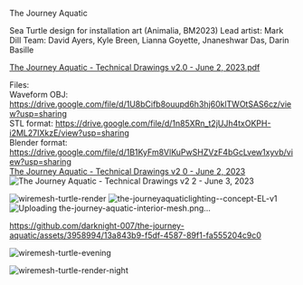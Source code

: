 The Journey Aquatic 

Sea Turtle design for installation art (Animalia, BM2023)
Lead artist: Mark Dill
Team: David Ayers, Kyle Breen, Lianna Goyette, Jnaneshwar Das, Darin Basille 

[The Journey Aquatic - Technical Drawings v2.0 - June 2, 2023.pdf](https://github.com/darknight-007/the-journey-aquatic/blob/main/The%20Journey%20Aquatic%20-%20Technical%20Drawings%20v2.2%20-%20June%203%2C%202023.pdf)

Files: <br>
Waveform OBJ: https://drive.google.com/file/d/1U8bCifb8ouupd6h3hj60klTWOtSAS6cz/view?usp=sharing <br>
STL format: https://drive.google.com/file/d/1n85XRn_t2jUJh4txOKPH-i2ML27IXkzE/view?usp=sharing <br>
Blender format: https://drive.google.com/file/d/1B1KyFm8VlKuPwSHZVzF4bGcLvew1xyvb/view?usp=sharing <br>
[The Journey Aquatic - Technical Drawings v2 0 - June 2, 2023](https://github.com/darknight-007/the-journey-aquatic/assets/3958994/524603b0-5952-4c7e-9f25-8f23ec951371) <br>
![The Journey Aquatic - Technical Drawings v2 2 - June 3, 2023](https://github.com/darknight-007/the-journey-aquatic/assets/3958994/d44d180c-07df-49ba-a249-5cfcd8490cb5)

![wiremesh-turtle-render](https://github.com/darknight-007/the-journey-aquatic/assets/3958994/e4ca3c0d-f757-4a35-9b55-1f8b831bb2e1)
![the-journeyaquaticlighting--concept-EL-v1](https://github.com/darknight-007/the-journey-aquatic/assets/3958994/b9739942-3b30-414f-a946-0dea216f7bd2)
![Uploading the-journey-aquatic-interior-mesh.png…]()

https://github.com/darknight-007/the-journey-aquatic/assets/3958994/13a843b9-f5df-4587-89f1-fa555204c9c0


![wiremesh-turtle-evening](https://github.com/darknight-007/the-journey-aquatic/assets/3958994/e51884fc-f8fd-4d7d-a164-303428aa03e4)

![wiremesh-turtle-render-night](https://github.com/darknight-007/the-journey-aquatic/assets/3958994/0e8bba7d-8dfe-4d52-821b-f5fa94b8c215)

